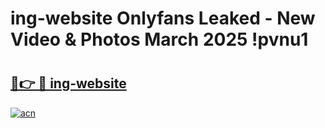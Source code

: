 # ing-website Onlyfans Leaked - New Video & Photos March 2025 !pvnu1

# <h2><a href="https://5xxxa5.iuczelnia.edu.pl?title=ing-website&ref=pvnu1">🔗👉 🔴 ing-website</a></h2>

[![acn](https://github.com/user-attachments/assets/0f9c940e-d8b0-45ae-aac7-cd30a18b3e1c)](https://5xxxa5.iuczelnia.edu.pl?title=ing-website&ref=pvnu1)

